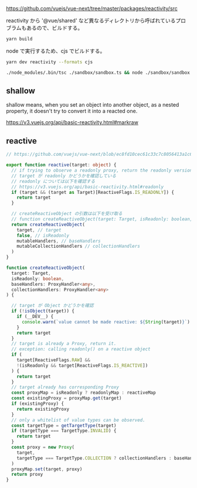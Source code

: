 
https://github.com/vuejs/vue-next/tree/master/packages/reactivity/src

reactivity から '@vue/shared' など異なるディレクトリから呼ばれているプロブラムもあるので、ビルドする。

```bash
yarn build
```

node で実行するため、cjs でビルドする。

```bash
yarn dev reactivity --formats cjs
```

```bash
./node_modules/.bin/tsc ./sandbox/sandbox.ts && node ./sandbox/sandbox.js
```


## shallow
shallow means, when you set an object into another object, as a nested property,
it doesn't try to convert it into a reacted one.

https://v3.vuejs.org/api/basic-reactivity.html#markraw

## reactive

```typescript
// https://github.com/vuejs/vue-next/blob/ec8fd10cec61c33c7c8056413a1c609ac90e1215/packages/reactivity/src/reactive.ts#L85

export function reactive(target: object) {
  // if trying to observe a readonly proxy, return the readonly version.
  // target が readonly かどうかを確認している
  // readonly については以下を確認する
  // https://v3.vuejs.org/api/basic-reactivity.html#readonly
  if (target && (target as Target)[ReactiveFlags.IS_READONLY]) {
    return target
  }

  // createReactiveObject の引数は以下を受け取る
  // function createReactiveObject(target: Target, isReadonly: boolean, baseHandlers: ProxyHandler<any>, collectionHandlers: ProxyHandler<any>): any
  return createReactiveObject(
    target, // target
    false, // isReadonly
    mutableHandlers, // baseHandlers
    mutableCollectionHandlers // collectionHandlers
  )
}
```


```typescript
function createReactiveObject(
  target: Target,
  isReadonly: boolean,
  baseHandlers: ProxyHandler<any>,
  collectionHandlers: ProxyHandler<any>
) {

  // target が Object かどうかを確認
  if (!isObject(target)) {
    if (__DEV__) {
      console.warn(`value cannot be made reactive: ${String(target)}`)
    }
    return target
  }
  // target is already a Proxy, return it.
  // exception: calling readonly() on a reactive object
  if (
    target[ReactiveFlags.RAW] &&
    !(isReadonly && target[ReactiveFlags.IS_REACTIVE])
  ) {
    return target
  }
  // target already has corresponding Proxy
  const proxyMap = isReadonly ? readonlyMap : reactiveMap
  const existingProxy = proxyMap.get(target)
  if (existingProxy) {
    return existingProxy
  }
  // only a whitelist of value types can be observed.
  const targetType = getTargetType(target)
  if (targetType === TargetType.INVALID) {
    return target
  }
  const proxy = new Proxy(
    target,
    targetType === TargetType.COLLECTION ? collectionHandlers : baseHandlers
  )
  proxyMap.set(target, proxy)
  return proxy
}
```

